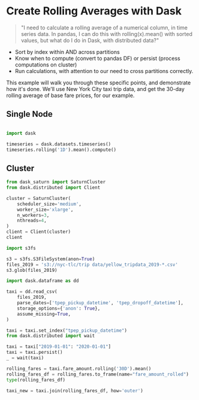 # Create Rolling Averages with Dask

> "I need to calculate a rolling average of a numerical column, in time series data. In pandas, I can do this with rolling(x).mean() with sorted values, but what do I do in Dask, with distributed data?"

* Sort by index within AND across partitions
* Know when to compute (convert to pandas DF) or persist (process computations on cluster)
* Run calculations, with attention to our need to cross partitions correctly.

This example will walk you through these specific points, and demonstrate how it's done. We'll use New York City taxi trip data, and get the 30-day rolling average of base fare prices, for our example.

## Single Node
```python

import dask

timeseries = dask.datasets.timeseries()
timeseries.rolling('1D').mean().compute()
```

## Cluster

```python
from dask_saturn import SaturnCluster
from dask.distributed import Client

cluster = SaturnCluster(
    scheduler_size='medium',
    worker_size='xlarge',
    n_workers=3,
    nthreads=4,
)
client = Client(cluster)
client
```

```python
import s3fs

s3 = s3fs.S3FileSystem(anon=True)
files_2019 = 's3://nyc-tlc/trip data/yellow_tripdata_2019-*.csv'
s3.glob(files_2019)
```

```python
import dask.dataframe as dd

taxi = dd.read_csv(
    files_2019,
    parse_dates=['tpep_pickup_datetime', 'tpep_dropoff_datetime'],
    storage_options={'anon': True},
    assume_missing=True,
)
```

```python
taxi = taxi.set_index("tpep_pickup_datetime")
from dask.distributed import wait

taxi = taxi["2019-01-01": "2020-01-01"]
taxi = taxi.persist()
_ = wait(taxi)
```

```python
rolling_fares = taxi.fare_amount.rolling('30D').mean()
rolling_fares_df = rolling_fares.to_frame(name="fare_amount_rolled")
type(rolling_fares_df)
```

```python
taxi_new = taxi.join(rolling_fares_df, how='outer')
```